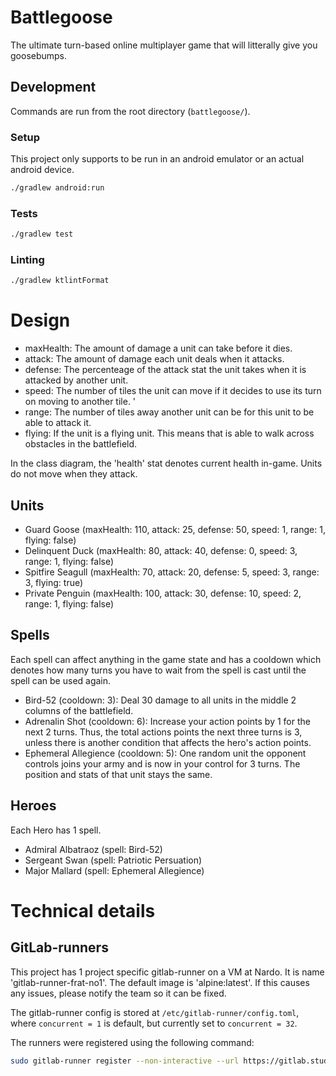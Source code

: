 # Battlegoose

The ultimate turn-based online multiplayer game that will litterally give you goosebumps.

## Development

Commands are run from the root directory (`battlegoose/`).

### Setup

This project only supports to be run in an android emulator or an actual android device.

```bash
./gradlew android:run
```

### Tests

```bash
./gradlew test
```

### Linting

```bash
./gradlew ktlintFormat
```

# Design

- maxHealth: The amount of damage a unit can take before it dies.
- attack: The amount of damage each unit deals when it attacks.
- defense: The percenteage of the attack stat the unit takes when it is attacked by another unit.
- speed: The number of tiles the unit can move if it decides to use its turn on moving to another tile. '
- range: The number of tiles away another unit can be for this unit to be able to attack it.
- flying: If the unit is a flying unit. This means that is able to walk across obstacles in the battlefield.

In the class diagram, the 'health' stat denotes current health in-game.
Units do not move when they attack.

## Units

- Guard Goose (maxHealth: 110, attack: 25, defense: 50, speed: 1, range: 1, flying: false)
- Delinquent Duck (maxHealth: 80, attack: 40, defense: 0, speed: 3, range: 1, flying: false)
- Spitfire Seagull (maxHealth: 70, attack: 20, defense: 5, speed: 3, range: 3, flying: true)
- Private Penguin (maxHealth: 100, attack: 30, defense: 10, speed: 2, range: 1, flying: false)

## Spells

Each spell can affect anything in the game state and has a cooldown which denotes how many turns you have to wait from the spell is cast until the spell can be used again.

- Bird-52 (cooldown: 3): Deal 30 damage to all units in the middle 2 columns of the battlefield.
- Adrenalin Shot (cooldown: 6): Increase your action points by 1 for the next 2 turns. Thus, the total actions points the next three turns is 3, unless there is another condition that affects the hero's action points.
- Ephemeral Allegience (cooldown: 5): One random unit the opponent controls joins your army and is now in your control for 3 turns. The position and stats of that unit stays the same.

## Heroes

Each Hero has 1 spell.

- Admiral Albatraoz (spell: Bird-52)
- Sergeant Swan (spell: Patriotic Persuation)
- Major Mallard (spell: Ephemeral Allegience)


# Technical details

## GitLab-runners

This project has 1 project specific gitlab-runner on a VM at Nardo. It is name 'gitlab-runner-frat-no1'. The default image is 'alpine:latest'. If this causes any issues, please notify the team so it can be fixed.

The gitlab-runner config is stored at `/etc/gitlab-runner/config.toml`, where `concurrent = 1` is default, but currently set to `concurrent = 32`.

The runners were registered using the following command:
```bash
sudo gitlab-runner register --non-interactive --url https://gitlab.stud.idi.ntnu.no/ --registration-token $REGISTRATION_TOKEN --executor "docker" --docker-image alpine:latest --run-untagged --description "gitlab-runner-frat-no1337"
```
